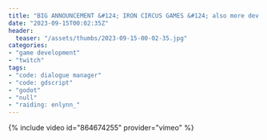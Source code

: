 ```yaml
---
title: "BIG ANNOUNCEMENT &#124; IRON CIRCUS GAMES &#124; also more dev (oh, that was anti-climatic)"
date: "2023-09-15T00:02:35Z"
header:
  teaser: "/assets/thumbs/2023-09-15-00-02-35.jpg"
categories:
- "game development"
- "twitch"
tags:
- "code: dialogue manager"
- "code: gdscript"
- "godot"
- "null"
- "raiding: enlynn_"
---
```

{% include video id="864674255" provider="vimeo" %}
